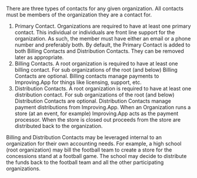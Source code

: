There are three types of contacts for any given organization. All contacts must be members of the organization they are a contact for.
1. Primary Contact. Organizations are required to have at least one primary contact. This individual or individuals are front line support for the organization. As such, the member must have either an email or a phone number and preferably both. By default, the Primary Contact is added to both Billing Contacts and Distribution Contacts. They can be removed later as appropriate.
2. Billing Contacts. A root organization is required to have at least one billing contact. For sub organizations of the root (and below) Billing Contacts are optional. Billing contacts manage payments to Improving.App for things like licensing, support, etc.
3. Distribution Contacts. A root organization is required to have at least one distribution contact. For sub organizations of the root (and below) Distribution Contacts are optional. Distribution Contacts manage payment distributions from Improving.App. When an Organization runs a store (at an event, for example) Improving.App acts as the payment processor. When the store is closed out proceeds from the store are distributed back to the organization.

Billing and Distribution Contacts may be leveraged internal to an organization for their own accounting needs. For example, a high school (root organization) may bill the football team to create a store for the concessions stand at a football game. The school may decide to distribute the funds back to the football team and all the other participating organizations.